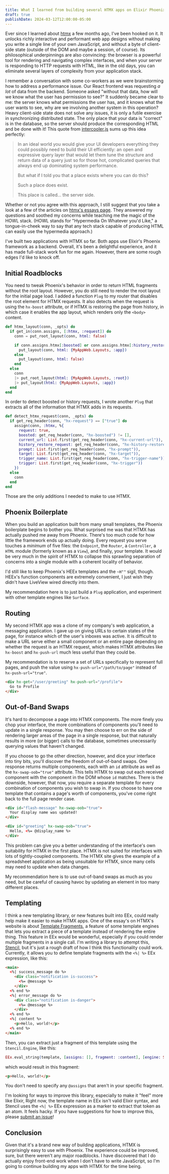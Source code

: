 ```yaml
---
title: What I learned from building several HTMX apps on Elixir Phoenix
draft: true
publishDate: 2024-03-12T12:00:00-05:00
---
```


Ever since I learned about [htmx](https://htmx.org) a few months ago, I've been hooked on it.
It unlocks richly interactive and performant web app designs without making you write a single line of your own JavaScript,
and without a byte of client-side state (outside of the DOM and maybe a session, of course).
Its philosophical underpinnings are also convincing: the browser is a powerful tool for rendering and navigating complex interfaces,
and when your server is responding to HTTP requests with HTML, like in the old days,
you can eliminate several layers of complexity from your application stack.

I remember a conversation with some co-workers as we were brainstorming how to address a performance issue.
Our React frontend was requesting _a lot_ of data from the backend.
Someone asked "without that data, how will we know what the user has permission to see?"
It suddenly became clear to me: the server knows what permissions the user has, and it knows what the user wants to see, why are we involving another system in this operation?
Heavy client-side state does not solve any issues, it is only a futile exercise in synchronizing distributed state.
The only place that your data is "correct" is in the database, so the server should produce the corresponding HTML and be done with it!
This quote from [intercooler.js](https://intercoolerjs.org/2016/02/17/api-churn-vs-security.html) sums up this idea perfectly:

> In an ideal world you would give your UI developers everything they could possibly need to build their UI efficiently: an open and expressive query layer that would let them tune the structure and return data of a query just so for those hot, complicated queries that always end up dominating system performance.
>
> But what if I told you that a place exists where you can do this?
>
> Such a place does exist.
>
> This place is called... the server side.

Whether or not you agree with this approach, I still suggest that you take a look at a few of the articles on [htmx's essays page](https://htmx.org/essays/).
They answered my questions and soothed my concerns while teaching me the magic of the HOWL stack.
(HOWL stands for "Hypermedia On Whatever you'd Like," a tongue-in-cheek way to say that any tech stack capable of producing HTML can easily use the hypermedia approach.)

I've built two applications with HTMX so far. Both apps use Elixir's Phoenix framework as a backend.
Overall, it's been a delightful experience, and it has made full-stack work fun for me again.
However, there are some rough edges I'd like to knock off.

## Initial Roadblocks

You need to tweak Phoenix's behavior in order to return HTML fragments without the root layout.
However, you do still need to render the root layout for the initial page load.
I added a function `Plug` to my router that disables the root element for HTMX requests.
It also detects when the request is using the `hx-boost` attribute, or if HTMX is restoring the page from history,
in which case it enables the app layout, which renders only the `<body>` content.

```elixir
def htmx_layout(conn, _opts) do
  if get_in(conn.assigns, [:htmx, :request]) do
    conn = put_root_layout(conn, html: false)

    if conn.assigns.htmx[:boosted] or conn.assigns.htmx[:history_restore_request] do
      put_layout(conn, html: {MyAppWeb.Layouts, :app})
    else
      put_layout(conn, html: false)
    end
  else
    conn
    |> put_root_layout(html: {MyAppWeb.Layouts, :root})
    |> put_layout(html: {MyAppWeb.Layouts, :app})
  end
end
```

In order to detect boosted or history requests, I wrote another `Plug` that extracts all of the information that HTMX adds in its requests.

```elixir
def detect_htmx_request(conn, _opts) do
  if get_req_header(conn, "hx-request") == ["true"] do
    assign(conn, :htmx, %{
      request: true,
      boosted: get_req_header(conn, "hx-boosted") != [],
      current_url: List.first(get_req_header(conn, "hx-current-url")),
      history_restore_request: get_req_header(conn, "hx-history-restore-request") == ["true"],
      prompt: List.first(get_req_header(conn, "hx-prompt")),
      target: List.first(get_req_header(conn, "hx-target")),
      trigger_name: List.first(get_req_header(conn, "hx-trigger-name")),
      trigger: List.first(get_req_header(conn, "hx-trigger"))
    })
  else
    conn
  end
end
```

Those are the only additions I needed to make to use HTMX.

## Phoenix Boilerplate

When you build an application built from many small templates, the Phoenix boilerplate begins to bother you.
What surprised me was that HTMX has actually pushed me away from Phoenix.
There's too much code for how little the framework ends up actually doing.
Every request you serve touches a _minimum_ of five files: the `Endpoint`, the `Router`, a `Controller`, a `HTML` module (formerly known as a `View`), and finally, your template.
It would be very much in the spirit of HTMX to collapse this sprawling separation of concerns into a single module with a coherent locality of behavior.

I'd still like to keep Phoenix's HEEx templates and the `~H""` sigil, though.
HEEx's function components are extremely convenient, I just wish they didn't have LiveView wired directly into them.

My recommendation here is to just build a `Plug` application, and experiment with other template engines like `Surface`.

## Routing

My second HTMX app was a clone of my company's web application, a messaging application.
I gave up on giving URLs to certain states of the page, for instance which of the user's inboxes was active.
It is difficult to make a URL serve either a small component or an entire page depending on whether the request is an HTMX request,
which makes HTMX attributes like `hx-boost` and `hx-push-url` much less useful than they could be.

My recommendation is to reserve a set of URLs specifically to represent full pages,
and push the value using `hx-push-url="/path/to/page"` instead of `hx-push-url="true"`.

```html
<div hx-get="/user/greeting" hx-push-url="/profile">
  Go to Profile
</div>
```

## Out-of-Band Swaps

It's hard to decompose a page into HTMX components.
The more finely you chop your interface, the more combinations of components you'll need to update in a single response.
You may then choose to err on the side of rendering larger areas of the page in a single response,
but that naturally results in more (or bigger) calls to the database, sometimes unecessarily querying values that haven't changed.

If you choose to go the other direction, however, and dice your interface into tiny bits, you'll discover the freedom of out-of-band swaps.
One response returns multiple components, each with an `id` attribute as well as the `hx-swap-oob="true"` attribute.
This tells HTMX to swap out each received component with the component in the DOM whose `id` matches.
There is the downside, however, that now, you require a separate template for every combination of components you wish to swap in.
If you choose to have one template that contains a page's worth of components, you've come right back to the full page render case.

```html
<div id="flash-message" hx-swap-oob="true">
  Your display name was updated!
</div>

<div id="greeting" hx-swap-oob="true">
  Hello, <%= @display_name %>
</div>
```

This problem can give you a better understanding of the interface's own suitability for HTMX in the first place.
HTMX is not suited for interfaces with lots of tightly-coupled components.
The HTMX site gives the example of a spreadsheet application as being unsuitable for HTMX, since many cells may need to update when data changes.

My recommendation here is to use out-of-band swaps as much as you need, but be careful of causing havoc by updating an element in too many different places.

## Templating

I think a new templating library, or new features built into EEx, could really help make it easier to make HTMX apps.
One of the essay's on HTMX's website is about [Template Fragments](https://htmx.org/essays/template-fragments/),
a feature of some template engines that lets you extract a piece of a template instead of rendering the entire thing.
This feature in EEx would be wonderful, especially if you could render multiple fragments in a single call.
I'm writing a library to attempt this, [Stencil](https://github.com/Cantido/stencil), but it's just a rough draft of how I think this functionality could work.
Currently, it allows you to define template fragments with the `<%| %>` EEx expression, like this:

```html
<main>
  <%| success_message do %>
    <div class="notification is-success">
      <%= @message %>
    </div>
  <% end %>
  <%| error_message do %>
    <div class="notification is-danger">
      <%= @message %>
    </div>
  <% end %>
  <%| content %>
    <p>Hello, world!</p>
  <% end %>
</main>
```

Then, you can extract just a fragment of this template using the `Stencil.Engine`, like this:

```elixir
EEx.eval_string(template, [assigns: [], fragment: :content], [engine: Stencil.Engine])
```

which would result in this fragment:

```html
<p>Hello, world!</p>
```

You don't need to specify any `@assigns` that aren't in your specific fragment.

I'm looking for ways to improve this library, especially to make it "feel" more like Elixir,
Right now, the template name in EEx isn't valid Elixir syntax, and Stencil uses the `<%| %>`
EEx expression as a marker to extract that token as an atom. It feels hacky.
If you have suggestions for how to improve this, please [submit an issue](https://github.com/Cantido/stencil/issues/new)!

## Conclusion

Given that it's a brand new way of building applications, HTMX is surprisingly easy to use with Phoenix.
The experience could be improved, sure, but there weren't any major roadblocks.
I have discovered that I do actually enjoy front-end work when I don't have to write JavaScript,
so I'm going to continue building my apps with HTMX for the time being.

